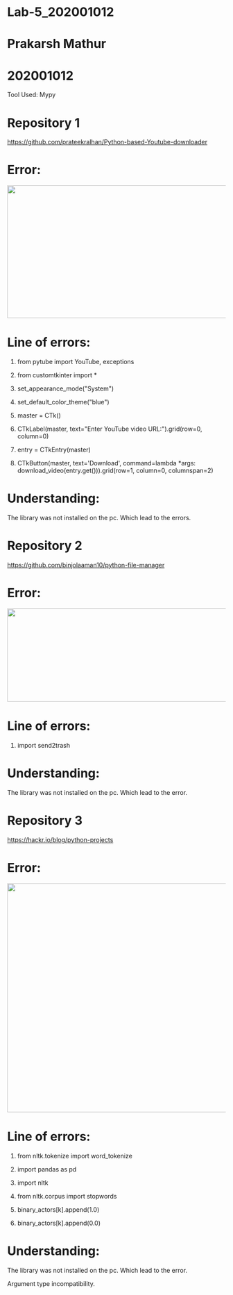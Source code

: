 # Lab-5_202001012



# Prakarsh Mathur

# 202001012






Tool Used: Mypy

# Repository 1

https://github.com/prateekralhan/Python-based-Youtube-downloader

# Error:
<img src="https://user-images.githubusercontent.com/96994497/225279155-5e7597e6-0fd8-4527-b29e-ebe0e935258e.png" width="1004" height="306">


# Line of errors:

1. from pytube import YouTube, exceptions


2. from customtkinter import *


3. set_appearance_mode("System")


4. set_default_color_theme("blue")


5. master = CTk()


6. CTkLabel(master, text="Enter YouTube video URL:").grid(row=0, column=0)

7. entry = CTkEntry(master)


8. CTkButton(master, text='Download', command=lambda *args: download_video(entry.get())).grid(row=1, column=0, columnspan=2)

# Understanding:
The library was not installed on the pc. Which lead to the errors.

# Repository 2

https://github.com/binjolaaman10/python-file-manager

# Error:
<img src="https://user-images.githubusercontent.com/96994497/225278549-19e978e2-9198-40dd-aa60-5131b1d5be15.png" width="873" height="215">

# Line of errors:

1. import send2trash

# Understanding:
The library was not installed on the pc. Which lead to the error.

# Repository 3

https://hackr.io/blog/python-projects

# Error:
<img src="https://user-images.githubusercontent.com/96994497/225281259-2d25835d-7fe8-480c-a1c2-fb83e1e39bda.png" width="1186" height="528">

# Line of errors:

1. from nltk.tokenize import word_tokenize

2. import pandas as pd

3. import nltk

4. from nltk.corpus import stopwords

5. binary_actors[k].append(1.0) 

6. binary_actors[k].append(0.0)



# Understanding:
The library was not installed on the pc. Which lead to the error.

Argument type incompatibility.


